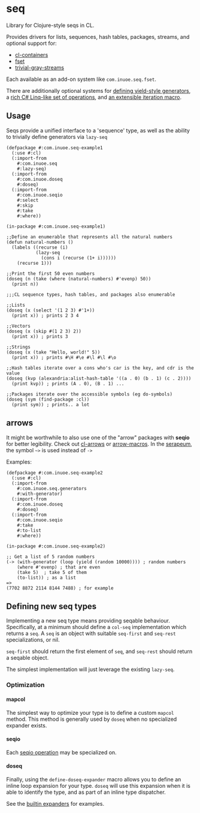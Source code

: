 # seq

Library for Clojure-style seqs in CL.

Provides drivers for lists, sequences, hash tables, packages, streams, and optional support for:
* [cl-containers](https://common-lisp.net/project/cl-containers/)
* [fset](https://github.com/slburson/fset)
* [trivial-gray-streams](https://github.com/trivial-gray-streams/trivial-gray-streams)

Each available as an add-on system like `com.inuoe.seq.fset`.

There are additionally optional systems for [defining yield-style generators](src/seq.generators/seq.generators.lisp), a [rich C# Linq-like set of operations](src/seqio/seqio.lisp), and [an extensible iteration macro](src/doseq/doseq.lisp).

## Usage

Seqs provide a unified interface to a 'sequence' type, as well as the ability to trivially define generators via `lazy-seq`

``` common-lisp
(defpackage #:com.inuoe.seq-example1
  (:use #:cl)
  (:import-from
    #:com.inuoe.seq
    #:lazy-seq)
  (:import-from
    #:com.inuoe.doseq
    #:doseq)
  (:import-from
    #:com.inuoe.seqio
    #:select
    #:skip
    #:take
    #:where))

(in-package #:com.inuoe.seq-example1)

;;Define an enumerable that represents all the natural numbers
(defun natural-numbers ()
  (labels ((recurse (i)
           (lazy-seq
             (cons i (recurse (1+ i))))))
    (recurse 1)))

;;Print the first 50 even numbers
(doseq (n (take (where (natural-numbers) #'evenp) 50))
  (print n))

;;;CL sequence types, hash tables, and packages also enumerable

;;Lists
(doseq (x (select '(1 2 3) #'1+))
  (print x)) ; prints 2 3 4

;;Vectors
(doseq (x (skip #(1 2 3) 2))
  (print x)) ; prints 3

;;Strings
(doseq (x (take "Hello, world!" 5))
  (print x)) ; prints #\H #\e #\l #\l #\o

;;Hash tables iterate over a cons who's car is the key, and cdr is the value
(doseq (kvp (alexandria:alist-hash-table '((a . 0) (b . 1) (c . 2))))
  (print kvp)) ; prints (A . 0), (B . 1) ...

;;Packages iterate over the accessible symbols (eg do-symbols)
(doseq (sym (find-package :cl))
  (print sym)) ; prints.. a lot
```

## arrows

It might be worthwhile to also use one of the "arrow" packages with **seqio**
for better legibility. Check out [cl-arrows](https://github.com/nightfly19/cl-arrows) or
[arrow-macros](https://github.com/hipeta/arrow-macros).
In the [serapeum](https://github.com/TBRSS/serapeum), the symbol `~>` is used instead of `->`

Examples:

``` common-lisp
(defpackage #:com.inuoe.seq-example2
  (:use #:cl)
  (:import-from
    #:com.inuoe.seq.generators
    #:with-generator)
  (:import-from
    #:com.inuoe.doseq
    #:doseq)
  (:import-from
    #:com.inuoe.seqio
    #:take
    #:to-list
    #:where))

(in-package #:com.inuoe.seq-example2)

;; Get a list of 5 random numbers
(-> (with-generator (loop (yield (random 10000)))) ; random numbers
    (where #'evenp) ; that are even
    (take 5)  ; take 5 of them
    (to-list)) ; as a list
=>
(7702 8872 2114 8144 7488) ; for example
```

## Defining new seq types

Implementing a new seq type means providing seqable behaviour.
Specifically, at a minimum should define a `col-seq` implementation which returns a `seq`. A `seq` is an object with suitable `seq-first` and `seq-rest` specializations, or nil.

`seq-first` should return the first element of `seq`, and `seq-rest` should return a seqable object.

The simplest implementation will just leverage the existing `lazy-seq`.

### Optimization

#### mapcol

The simplest way to optimize your type is to define a custom `mapcol` method.
This method is generally used by `doseq` when no specialized expander exists.

#### seqio

Each [seqio operation](src/seqio/seqio.lisp) may be specialized on.

#### doseq

Finally, using the `define-doseq-expander` macro allows you to define an inline
loop expansion for your type. `doseq` will use this expansion when it is able to identify
the type, and as part of an inline type dispatcher.

See the [builtin expanders](src/doseq/doseq.lisp) for examples.
